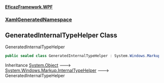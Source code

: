 #### [EficazFramework.WPF](EficazFrameworkWPF.md 'EficazFramework WPF')
### [XamlGeneratedNamespace](EficazFrameworkWPF.md#XamlGeneratedNamespace 'XamlGeneratedNamespace')

## GeneratedInternalTypeHelper Class

GeneratedInternalTypeHelper

```csharp
public sealed class GeneratedInternalTypeHelper : System.Windows.Markup.InternalTypeHelper
```

Inheritance [System.Object](https://docs.microsoft.com/en-us/dotnet/api/System.Object 'System.Object') &#129106; [System.Windows.Markup.InternalTypeHelper](https://docs.microsoft.com/en-us/dotnet/api/System.Windows.Markup.InternalTypeHelper 'System.Windows.Markup.InternalTypeHelper') &#129106; GeneratedInternalTypeHelper